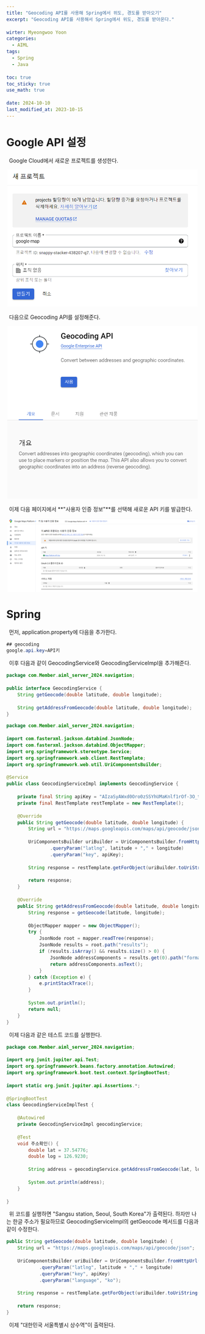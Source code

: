 ```yaml
---
title: "Geocoding API를 사용해 Spring에서 위도, 경도를 받아오기"
excerpt: "Geocoding API를 사용해서 Spring에서 위도, 경도를 받아온다."

wirter: Myeongwoo Yoon
categories:
  - AIML
tags:
  - Spring
  - Java

toc: true
toc_sticky: true
use_math: true 

date: 2024-10-10
last_modified_at: 2023-10-15
---
```


Google API 설정
======

&ensp;Google Cloud에서 새로운 프로젝트를 생성한다.<br/>
<p align="center"><img src="/assets/img/AIML/위도, 경도 받아오기/1-1-New Project.png" width="500"></p>

&ensp;다음으로 Geocoding API를 설정해준다.<br/>
<p align="center"><img src="/assets/img/AIML/위도, 경도 받아오기/1-2-Geocoding API.png" width="500"></p>

&ensp;이제 다음 페이지에서 **"사용자 인증 정보"**를 선택해 새로운 API 키를 발급한다.<br/>
<p align="center"><img src="/assets/img/AIML/위도, 경도 받아오기/1-3-New API Key.png" width="500"></p>

Spring
======

&ensp;먼저, application.property에 다음을 추가한다.
```java
## geocoding
google.api.key=API키
```

&ensp;이후 다음과 같이 GeocodingService와 GeocodingServiceImpl을 추가해준다.
```java
package com.Member.aiml_server_2024.navigation;

public interface GeocodingService {
    String getGeocode(double latitude, double longitude);

    String getAddressFromGeocode(double latitude, double longitude);
}
```

```java
package com.Member.aiml_server_2024.navigation;

import com.fasterxml.jackson.databind.JsonNode;
import com.fasterxml.jackson.databind.ObjectMapper;
import org.springframework.stereotype.Service;
import org.springframework.web.client.RestTemplate;
import org.springframework.web.util.UriComponentsBuilder;

@Service
public class GeocodingServiceImpl implements GeocodingService {

    private final String apiKey = "AIzaSyAWxd0Oro0zSSYhUMaKnlf1rOf-3O_tOhI";
    private final RestTemplate restTemplate = new RestTemplate();

    @Override
    public String getGeocode(double latitude, double longitude) {
        String url = "https://maps.googleapis.com/maps/api/geocode/json";

        UriComponentsBuilder uriBuilder = UriComponentsBuilder.fromHttpUrl(url)
                .queryParam("latlng", latitude + "," + longitude)
                .queryParam("key", apiKey);

        String response = restTemplate.getForObject(uriBuilder.toUriString(), String.class);

        return response;
    }

    @Override
    public String getAddressFromGeocode(double latitude, double longitude) {
        String response = getGeocode(latitude, longitude);

        ObjectMapper mapper = new ObjectMapper();
        try {
            JsonNode root = mapper.readTree(response);
            JsonNode results = root.path("results");
            if (results.isArray() && results.size() > 0) {
                JsonNode addressComponents = results.get(0).path("formatted_address");
                return addressComponents.asText();
            }
        } catch (Exception e) {
            e.printStackTrace();
        }

        System.out.println();
        return null;
    }
}
```

&ensp;이제 다음과 같은 테스트 코드를 실행한다.
```java
package com.Member.aiml_server_2024.navigation;

import org.junit.jupiter.api.Test;
import org.springframework.beans.factory.annotation.Autowired;
import org.springframework.boot.test.context.SpringBootTest;

import static org.junit.jupiter.api.Assertions.*;

@SpringBootTest
class GeocodingServiceImplTest {

    @Autowired
    private GeocodingServiceImpl geocodingService;

    @Test
    void 주소확인() {
        double lat = 37.54776;
        double log = 126.9230;

        String address = geocodingService.getAddressFromGeocode(lat, log);

        System.out.println(address);
    }

}
```

&ensp;위 코드를 실행하면 "Sangsu station, Seoul, South Korea"가 출력된다. 하자만 나는 한글 주소가 필요하므로 GeocodingServiceImpl의 getGeocode 메서드를 다음과 같이 수정한다.
```java
public String getGeocode(double latitude, double longitude) {
    String url = "https://maps.googleapis.com/maps/api/geocode/json";

    UriComponentsBuilder uriBuilder = UriComponentsBuilder.fromHttpUrl(url)
            .queryParam("latlng", latitude + "," + longitude)
            .queryParam("key", apiKey)
            .queryParam("language", "ko");

    String response = restTemplate.getForObject(uriBuilder.toUriString(), String.class);

    return response;
}
```

&ensp;이제 "대한민국 서울특별시 상수역"이 출력된다.